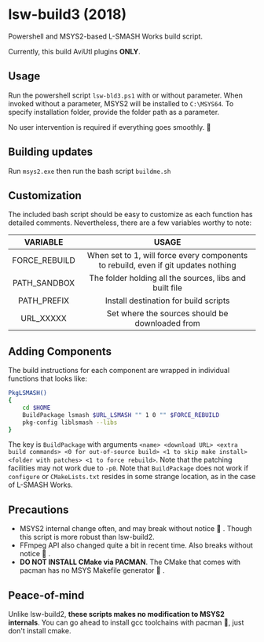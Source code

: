 # lsw-build3 (2018)
Powershell and MSYS2-based L-SMASH Works build script.

Currently, this build AviUtl plugins **ONLY**.

## Usage

Run the powershell script `lsw-bld3.ps1` with or without parameter. When invoked without a parameter, MSYS2 will be installed to `C:\MSYS64`. To specify installation folder, provide the folder path as a parameter.

No user intervention is required if everything goes smoothly. :tada:

## Building updates
Run `msys2.exe` then run the bash script `buildme.sh`

## Customization
The included bash script should be easy to customize as each function has detailed comments. Nevertheless, there are a few variables worthy to note:


| VARIABLE | USAGE |
|:--------:|:-----:|
|FORCE_REBUILD|When set to 1, will force every components to rebuild, even if git updates nothing|
|PATH_SANDBOX|The folder holding all the sources, libs and built file|
|PATH_PREFIX |Install destination for build scripts|
|URL_XXXXX   |Set where the sources should be downloaded from|

## Adding Components
The build instructions for each component are wrapped in individual functions that looks like:
```bash
PkgLSMASH()
{
	cd $HOME
	BuildPackage lsmash $URL_LSMASH "" 1 0 "" $FORCE_REBUILD
	pkg-config liblsmash --libs 
}
```
The key is `BuildPackage` with arguments `<name> <download URL> <extra build commands> <0 for out-of-source build> <1 to skip make install> <folder with patches> <1 to force rebuild>`. Note that the patching facilities may not work due to `-p0`. Note that `BuildPackage` does not work if `configure` or `CMakeLists.txt` resides in some strange location, as in the case of L-SMASH Works.

## Precautions
* MSYS2 internal change often, and may break without notice :fu: . Though this script is more robust than lsw-build2.
* FFmpeg API also changed quite a bit in recent time. Also breaks without notice :fu: .
* **DO NOT INSTALL CMake via PACMAN**. The CMake that comes with pacman has no MSYS Makefile generator :fu: .

## Peace-of-mind
Unlike lsw-build2, **these scripts makes no modification to MSYS2 internals**. You can go ahead to install gcc toolchains with pacman :tada:, just don't install cmake.
